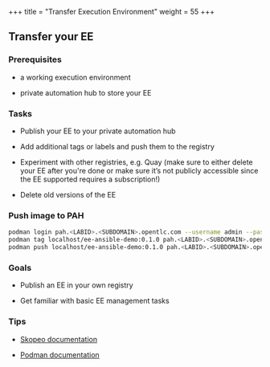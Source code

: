 +++
title = "Transfer Execution Environment"
weight = 55
+++

## Transfer your EE

### Prerequisites

* a working execution environment

* private automation hub to store your EE

### Tasks

* Publish your EE to your private automation hub

* Add additional tags or labels and push them to the registry

* Experiment with other registries, e.g. Quay (make sure to either delete your EE after you're done or make sure it’s not publicly accessible since the EE supported requires a subscription!)

* Delete old versions of the EE

### Push image to PAH

```bash
podman login pah.<LABID>.<SUBDOMAIN>.opentlc.com --username admin --password XXXXX
podman tag localhost/ee-ansible-demo:0.1.0 pah.<LABID>.<SUBDOMAIN>.opentlc.com/ee-ansible-demo:latest
podman push localhost/ee-ansible-demo:0.1.0 pah.<LABID>.<SUBDOMAIN>.opentlc.com/ee-ansible-demo
```

### Goals

* Publish an EE in your own registry

* Get familiar with basic EE management tasks

### Tips

* [Skopeo documentation](https://github.com/containers/skopeo)

* [Podman documentation](https://docs.podman.io/en/latest/)
